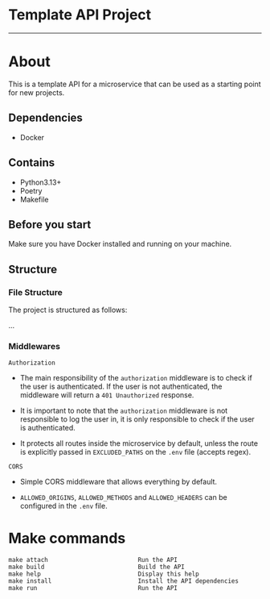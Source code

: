 # Template API Project

---

# About

This is a template API for a microservice that can be used as a starting point for new projects.


## Dependencies

- Docker


## Contains

- Python3.13+
- Poetry
- Makefile


## Before you start

Make sure you have Docker installed and running on your machine.

## Structure

### File Structure

The project is structured as follows:

...

### Middlewares

`Authorization`
- The main responsibility of the `authorization` middleware is to check if the user is authenticated. If the user is not authenticated, the middleware will return a `401 Unauthorized` response.

- It is important to note that the `authorization` middleware is not responsible to log the user in, it is only responsible to check if the user is authenticated.

- It protects all routes inside the microservice by default, unless the route is explicitly passed in `EXCLUDED_PATHS` on the `.env` file (accepts regex).

`CORS`

- Simple CORS middleware that allows everything by default.

- `ALLOWED_ORIGINS`, `ALLOWED_METHODS` and `ALLOWED_HEADERS` can be configured in the `.env` file.

# Make commands

```
make attach                         Run the API
make build                          Build the API
make help                           Display this help
make install                        Install the API dependencies
make run                            Run the API
```
